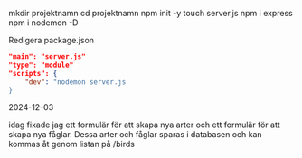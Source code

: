 mkdir projektnamn
cd projektnamn
npm init -y
touch server.js
npm i express
npm i nodemon -D

Redigera package.json
```JSON
"main": "server.js"
"type": "module"
"scripts": {
    "dev": "nodemon server.js
}
```

2024-12-03

idag fixade jag ett formulär för att skapa nya arter och ett formulär för att skapa nya fåglar. Dessa arter och fåglar sparas i databasen och kan kommas åt genom listan på /birds